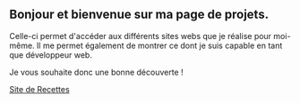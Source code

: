 ## Bonjour et bienvenue sur ma page de projets.

Celle-ci permet d'accéder aux différents sites webs que je réalise pour moi-même.
Il me permet également de montrer ce dont je suis capable en tant que développeur web.

Je vous souhaite donc une bonne découverte !

[Site de Recettes](https://BaptisteJ24.github.io/Recettes)